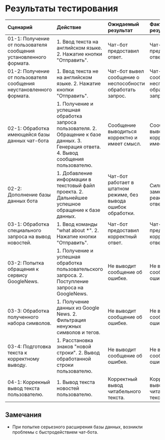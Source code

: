 # Результаты тестирования

|Сценарий|Действие|Ожидаемый результат|Фактический результат|Оценка|
|:---|:---|:---|:---|:---|
|01-1: Получение от пользователя сообщения установленного формата.|1. Ввод текста на английском языке. 2. Нажатие кнопки "Отправить".|Чат-бот предоставил ответ.|Чат-бот предоставил ответ.|Тест пройден|
|01-2: Получение от пользователя сообщения неустановленного формата.|1. Ввод текста не на английском языке. 2. Нажатие кнопки "Отправить".|Чат-бот вывел сообщение о неспособности обработать запрос.|Чат-бот вывел сообщение о неспособности обработать запрос.|Тест пройден|
|02-1: Обработка имеющейся базы данных чат-бота|1. Получение и успешная обработка запроса пользователя. 2. Обращение к базе данных. 3. Генерация ответа. 4. Вывод сообщения пользователю.|Сообщение выводиться корректно и имеет смысл.|Сообщение выводиться корректно и имеет смысл.| Тест пройден|
|02-2: Дополнение базы данных бота|1. Добавление информации в текстовый файл проекта. 2. Дальнейшее успешное обращение к базе данных.|Чат-бот работает в штатном режиме, без вывода ошибок обработки.|Сильное замедление реакции ответов бота| Тест не пройден|
|03-1: Обработка специального запроса на вывод новостей.|1. Ввод команды "what about *". 2. Нажатие кнопки "Отправить".|Чат-бот предоставил корректный ответ.|Чат-бот предоставил корректный ответ.|Тест пройден|
|03-2: Попытка обращения к сервису GoogleNews.|1. Получение и успешная обработка пользовательского запроса. 2. Поступление запроса на GoogleNews.|Не выводит сообщение об ошибке.| Не выводит сообщение об ошибке.| Тест пройден|
|03-3: Обработка полученного набора символов.|1. Получение данных из Google News. 2. Фильтрация ненужных символов и тегов.|Не выводит сообщение об ошибке.| Не выводит сообщение об ошибке.| Тест пройден|
|03-4: Подготовка текста к корректному выводу.|1. Расстановка знаков "новой строки". 2. Вывод обработанной строки пользователю.|Не выводит сообщение об ошибке.| Не выводит сообщение об ошибке.| Тест пройден|
|04-1: Коррекный вывод текста пользователю.|1. Вывод текста новостей пользователю.|Корректный вывод читабельного текста.| Корректный вывод читабельного текста.| Тест пройден|

## Замечания

* При попытке серьезного расширения базы данных, возникли проблемы с быстродействием чат-бота.

